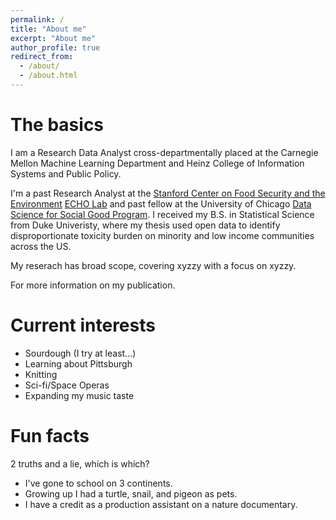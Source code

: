 ```yaml
---
permalink: /
title: "About me"
excerpt: "About me"
author_profile: true
redirect_from: 
  - /about/
  - /about.html
---
```


The basics
======

I am a Research Data Analyst cross-departmentally placed at the Carnegie Mellon Machine Learning Department and Heinz College of Information Systems and Public Policy. 

I'm a past Research Analyst at the [Stanford Center on Food Security and the Environment](https://fsi.stanford.edu/people/anne-driscoll) [ECHO Lab](https://echolabs.squarespace.com/news) and past fellow at the University of Chicago [Data Science for Social Good Program](https://www.dssgfellowship.org/europe/2018-fellows-staff-europe/). I received my B.S. in Statistical Science from Duke Univeristy, where my thesis used open data to identify disproportionate toxicity burden on minority and low income communities across the US.

My reserach has broad scope, covering xyzzy with a focus on xyzzy.  

For more information on my publication.

Current interests
======

* Sourdough (I try at least...)
* Learning about Pittsburgh
* Knitting
* Sci-fi/Space Operas
* Expanding my music taste


Fun facts
======

2 truths and a lie, which is which?
* I've gone to school on 3 continents.
* Growing up I had a turtle, snail, and pigeon as pets.
* I have a credit as a production assistant on a nature documentary. 